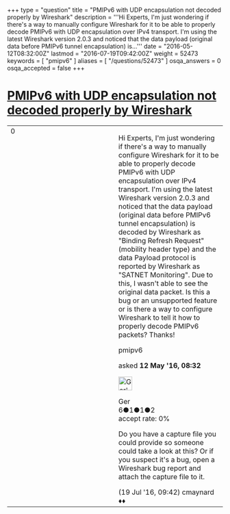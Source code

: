 +++
type = "question"
title = "PMIPv6 with UDP encapsulation not decoded properly by Wireshark"
description = '''Hi Experts, I&#x27;m just wondering if there&#x27;s a way to manually configure Wireshark for it to be able to properly decode PMIPv6 with UDP encapsulation over IPv4 transport. I&#x27;m using the latest Wireshark version 2.0.3 and noticed that the data payload (original data before PMIPv6 tunnel encapsulation) is...'''
date = "2016-05-12T08:32:00Z"
lastmod = "2016-07-19T09:42:00Z"
weight = 52473
keywords = [ "pmipv6" ]
aliases = [ "/questions/52473" ]
osqa_answers = 0
osqa_accepted = false
+++

<div class="headNormal">

# [PMIPv6 with UDP encapsulation not decoded properly by Wireshark](/questions/52473/pmipv6-with-udp-encapsulation-not-decoded-properly-by-wireshark)

</div>

<div id="main-body">

<div id="askform">

<table id="question-table" style="width:100%;"><colgroup><col style="width: 50%" /><col style="width: 50%" /></colgroup><tbody><tr class="odd"><td style="width: 30px; vertical-align: top"><div class="vote-buttons"><span id="post-52473-upvote" class="ajax-command post-vote up" rel="nofollow" title="I like this post (click again to cancel)"> </span><div id="post-52473-score" class="post-score" title="current number of votes">0</div><span id="post-52473-downvote" class="ajax-command post-vote down" rel="nofollow" title="I dont like this post (click again to cancel)"> </span> <span id="favorite-mark" class="ajax-command favorite-mark" rel="nofollow" title="mark/unmark this question as favorite (click again to cancel)"> </span><div id="favorite-count" class="favorite-count"></div></div></td><td><div id="item-right"><div class="question-body"><p>Hi Experts, I'm just wondering if there's a way to manually configure Wireshark for it to be able to properly decode PMIPv6 with UDP encapsulation over IPv4 transport. I'm using the latest Wireshark version 2.0.3 and noticed that the data payload (original data before PMIPv6 tunnel encapsulation) is decoded by Wireshark as "Binding Refresh Request" (mobility header type) and the data Payload protocol is reported by Wireshark as "SATNET Monitoring". Due to this, I wasn't able to see the original data packet. Is this a bug or an unsupported feature or is there a way to configure Wireshark to tell it how to properly decode PMIPv6 packets? Thanks!</p></div><div id="question-tags" class="tags-container tags"><span class="post-tag tag-link-pmipv6" rel="tag" title="see questions tagged &#39;pmipv6&#39;">pmipv6</span></div><div id="question-controls" class="post-controls"></div><div class="post-update-info-container"><div class="post-update-info post-update-info-user"><p>asked <strong>12 May '16, 08:32</strong></p><img src="https://secure.gravatar.com/avatar/32de10b52e39c8a85f95140b64a8d840?s=32&amp;d=identicon&amp;r=g" class="gravatar" width="32" height="32" alt="Ger&#39;s gravatar image" /><p><span>Ger</span><br />
<span class="score" title="6 reputation points">6</span><span title="1 badges"><span class="badge1">●</span><span class="badgecount">1</span></span><span title="1 badges"><span class="silver">●</span><span class="badgecount">1</span></span><span title="2 badges"><span class="bronze">●</span><span class="badgecount">2</span></span><br />
<span class="accept_rate" title="Rate of the user&#39;s accepted answers">accept rate:</span> <span title="Ger has no accepted answers">0%</span></p></div></div><div id="comments-container-52473" class="comments-container"><span id="54165"></span><div id="comment-54165" class="comment"><div id="post-54165-score" class="comment-score"></div><div class="comment-text"><p>Do you have a capture file you could provide so someone could take a look at this? Or if you suspect it's a bug, open a Wireshark bug report and attach the capture file to it.</p></div><div id="comment-54165-info" class="comment-info"><span class="comment-age">(19 Jul '16, 09:42)</span> <span class="comment-user userinfo">cmaynard ♦♦</span></div></div></div><div id="comment-tools-52473" class="comment-tools"></div><div class="clear"></div><div id="comment-52473-form-container" class="comment-form-container"></div><div class="clear"></div></div></td></tr></tbody></table>

</div>

</div>

